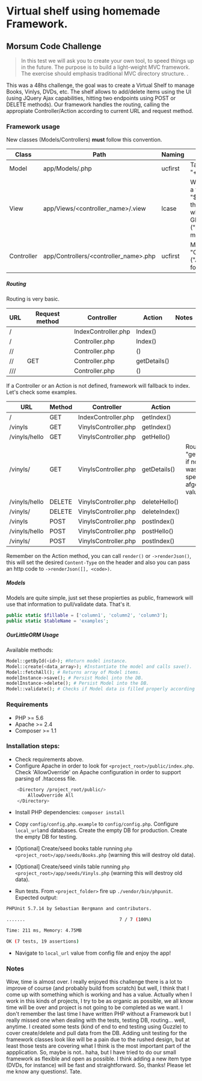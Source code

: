 # Virtual shelf using homemade Framework.
## Morsum Code Challenge
> In this test we will ask you to create your own tool, to speed things up in the future. The purpose is to build a  light-weight MVC framework. The exercise should emphasis traditional MVC directory structure. .

This was a 48hs challenge, the goal was to create a Virtual Shelf to manage Books, Vinlys, DVDs, etc. The shelf allows to add/delete items using the UI (using JQuery Ajax capabilities, hitting two endpoints using POST or DELETE methods).
Our framework handles the routing, calling the appropiate Controller/Action according to current URL and request method.

### Framework usage
New classes (Models/Controllers) **must** follow this convention.

| Class | Path | Naming | Notes |
| --- | --- | --- | --- |
| Model | app/Models/<model>.php | ucfirst | Table name must be "<model>+s". |
| View | app/Views/<controller_name>/<action>.view | lcase | We can respond with a view file (using "$this->render()" in the Controller) only when responding to GET method ("getAction" action method as example) |
| Controller | app/Controllers/<controller_name>.php | ucfirst  | Must end with "Controller.php" ("AcmeController.php" for instance) |

##### Routing
Routing is very basic.

| URL | Request method | Controller | Action | Notes |
| --- | --- | --- | --- | --- |
| / | <method> | IndexController.php | <method>Index() |
| /<controller> | <method> | <controller>Controller.php | <method>Index() |
| /<controller>/<action> | <method> | <controller>Controller.php | <method><action>() |
| /<controller>/<int> | GET | <controller>Controller.php | getDetails(<int>) |
| /<controller>/<int>/<action> | <method> | <controller>Controller.php | <method><action>(<int>) |

If a Controller or an Action is not defined, framework will fallback to index. Let's check some examples.

| URL | Method | Controller | Action | Notes |
| --- | --- | --- | --- | --- |
| / | GET | IndexController.php | getIndex() ||
| /vinyls | GET | VinylsController.php | getIndex() ||
| /vinyls/hello | GET | VinylsController.php | getHello() ||
| /vinyls/<int> | GET | VinylsController.php | getDetails(<int>) | Routing calls "getDetails(<int>)" if no action was specified afger an int value. |
| /vinyls/hello | DELETE | VinylsController.php | deleteHello() ||
| /vinyls/<int> | DELETE | VinylsController.php | deleteIndex(<int>) ||
| /vinyls | POST | VinylsController.php | postIndex() ||
| /vinyls/hello | POST | VinylsController.php | postHello() ||
| /vinyls/<int> | POST | VinylsController.php | postIndex(<int>) ||

Remember on the Action method, you can call `render()` or `->renderJson()`, this will set the desired `Content-Type` on the header and also you can pass an http code to `->renderJson([], <code>)`.

##### Models
Models are quite simple, just set these propierties as public, framework will use that information to pull/validate data. That's it.
```php
public static $fillable = ['column1', 'column2', 'column3'];
public static $tableName = 'examples';
```

##### OurLittleORM Usage
Available methods:
```php
Model::getById(<id>); #Return model instance.
Model::create(<data_array>); #Instantiate the model and calls save().
Model::fetchAll(); # Returns array of Model items.
modelInstance->save(); # Persist Model into the DB.
modelInstance->delete(); # Persist Model into the DB.
Model::validate(); # Checks if Model data is filled properly according to $fillable property of the model.
```
### Requirements
- PHP >= 5.6
- Apache >= 2.4
- Composer >= 1.1

### Installation steps:
- Check requirements above.
- Configure Apache in order to look for `<project_root>/public/index.php`. Check 'AllowOverride' on Apache configuration in order to support parsing of .htaccess file.
```sh
    <Directory /project_root/public/>
        AllowOverride All
    </Directory>
```
- Install PHP dependencies: `composer install`

- Copy `config/config.php.example` to `config/config.php`. Configure `local_url`and databases. Create the empty DB for production. Create the empty DB for testing.

- [Optional] Create/seed books table running `php <project_root>/app/seeds/Books.php` (warning this will destroy old data).

- [Optional] Create/seed vinils table running `php <project_root>/app/seeds/Vinyls.php` (warning this will destroy old data).

- Run tests. From `<project_folder>` fire up `./vendor/bin/phpunit`.
Expected output:
```sh
PHPUnit 5.7.14 by Sebastian Bergmann and contributors.

.......                                   7 / 7 (100%)

Time: 211 ms, Memory: 4.75MB

OK (7 tests, 19 assertions)
```
- Navigate to `local_url` value from config file and enjoy the app!

### Notes

Wow, time is almost over. I really enjoyed this challenge there is a lot to improve of course (and probably build from scratch) but well, I think that I come up with something which is working and has a value. Actually when I work in this kinds of projects, I try to be as organic as possible, we all know time will be over and project is not going to be completed as we want.
I don't remember the last time I have written PHP without a Framework but I really missed one when dealing with the tests, testing DB, routing... well, anytime.
I created some tests (kind of end to end testing using Guzzle) to cover create/delete and pull data from the DB. Adding unit testing for the framework classes look like will be a pain due to the rushed design, but at least those tests are covering what I think is the most important part of the appplication.
So, maybe is not.. haha, but I have tried to do our small framework as flexible and open as possible. I think adding a new item type (DVDs, for instance) will be fast and straightforward.
So, thanks! Please let me know any questions!.
Tate.
